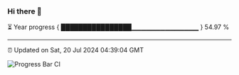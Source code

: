### Hi there 👋

⏳ Year progress { ████████████████▁▁▁▁▁▁▁▁▁▁▁▁▁▁ } 54.97 %

---

⏰ Updated on Sat, 20 Jul 2024 04:39:04 GMT

![Progress Bar CI](https://github.com/IshwaranRudhara/GIT-ACTION/workflows/Progress%20Bar%20CI/badge.svg)
